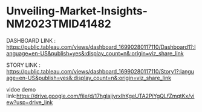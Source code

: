 # Unveiling-Market-Insights-NM2023TMID41482

DASHBOARD LINK : https://public.tableau.com/views/dashboard_16990280117110/Dashboard1?:language=en-US&publish=yes&:display_count=n&:origin=viz_share_link

STORY LINK :  https://public.tableau.com/views/dashboard_16990280117110/Story1?:language=en-US&publish=yes&:display_count=n&:origin=viz_share_link

vidoe demo link:https://drive.google.com/file/d/17hglajiyrxlhKgeUTA2PiYgQLfZmqtKx/view?usp=drive_link
